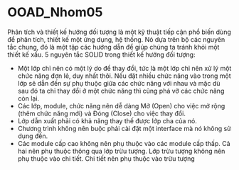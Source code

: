 # OOAD_Nhom05

Phân tích và thiết kế hướng đối tượng là một kỹ thuật tiếp cận phổ biến dùng để phân tích, thiết kế một ứng dụng, hệ thống.
Nó dựa trên bộ các nguyên tắc chung, đó là một tập các hướng dẫn để giúp chúng ta tránh khỏi một thiết kế xấu.
5 nguyên tắc SOLID trong thiết kế hướng đối tượng:

- Một lớp chỉ nên có một lý do để thay đổi, tức là một lớp chỉ nên xử lý một chức năng đơn lẻ, duy nhất thôi. Nếu đặt nhiều chức năng vào trong một lớp sẽ dẫn đến sự phụ thuộc giữa các chức năng với nhau và mặc dù sau đó ta chỉ thay đổi ở một chức năng thì cũng phá vỡ các chức năng còn lại.
- Các lớp, module, chức năng nên dễ dàng Mở (Open) cho việc mở rộng (thêm chức năng mới) và Đóng (Close) cho việc thay đổi.
- Lớp dẫn xuất phải có khả năng thay thế được lớp cha của nó.
- Chương trình không nên buộc phải cài đặt một interface mà nó không sử dụng đến.
- Các module cấp cao không nên phụ thuộc vào các module cấp thấp. Cả hai nên phụ thuộc thông qua lớp trừu tượng. Lớp trừu tượng không nên phụ thuộc vào chi tiết. Chi tiết nên phụ thuộc vào trừu tượng
